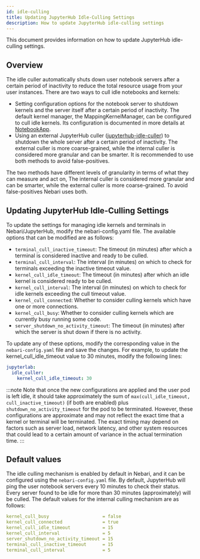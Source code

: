 ```yaml
---
id: idle-culling
title: Updating JupyterHub Idle-Culling Settings
description: How to update JupyterHub idle-culling settings
---
```


This document provides information on how to update JupyterHub idle-culling settings.

## Overview

The idle culler automatically shuts down user notebook servers after a certain period of inactivity to reduce the total resource usage from your user instances. There are two ways to cull idle notebooks and kernels:

- Setting configuration options for the notebook server to shutdown kernels and the server itself after a certain period of inactivity.
  The default kernel manager, the MappingKernelManager, can be configured to cull idle kernels. Its configuration is documented in more details at [NotebookApp](https://jupyter-notebook.readthedocs.io/en/stable/config.html#options).
- Using an external JupyterHub culler ([jupyterhub-idle-culler](https://github.com/jupyterhub/jupyterhub-idle-culler)) to shutdown the whole server after a certain period of inactivity.
  The external culler is more coarse-grained, while the internal culler is considered more granular and can be smarter. It is recommended to use both methods to avoid false-positives.

The two methods have different levels of granularity in terms of what they can measure and act on, The internal culler is considered more granular and can be smarter, while the external culler is more coarse-grained. To avoid false-positives Nebari uses both.

## Updating JupyterHub Idle-Culling Settings

To update the settings for managing idle kernels and terminals in Nebari/JupyterHub, modify the nebari-config.yaml file. The available options that can be modified are as follows:

- `terminal_cull_inactive_timeout`: The timeout (in minutes) after which a terminal is considered inactive and ready to be culled.
- `terminal_cull_interval`: The interval (in minutes) on which to check for terminals exceeding the inactive timeout value.
- `kernel_cull_idle_timeout`: The timeout (in minutes) after which an idle kernel is considered ready to be culled.
- `kernel_cull_interval`: The interval (in minutes) on which to check for idle kernels exceeding the cull timeout value.
- `kernel_cull_connected`: Whether to consider culling kernels which have one or more connections.
- `kernel_cull_busy`: Whether to consider culling kernels which are currently busy running some code.
- `server_shutdown_no_activity_timeout`: The timeout (in minutes) after which the server is shut down if there is no activity.

To update any of these options, modify the corresponding value in the `nebari-config.yaml` file and save the changes. For example, to update the kernel_cull_idle_timeout value to 30 minutes, modify the following lines:

```yaml
jupyterlab:
  idle_culler:
    kernel_cull_idle_timeout: 30
```

:::note
Note that once the new configurations are applied and the user pod is left idle, it should take approximately the sum of `max(cull_idle_timeout, cull_inactive_timeout)` (if both are enabled) plus `shutdown_no_activity_timeout` for the pod to be terminated. However, these configurations are approximate and may not reflect the exact time that a kernel or terminal will be terminated. The exact timing may depend on factors such as server load, network latency, and other system resources that could lead to a certain amount of variance in the actual termination time.
:::

## Default values

The idle culling mechanism is enabled by default in Nebari, and it can be configured using the `nebari-config.yaml` file. By default, JupyterHub will ping the user notebook servers every 10 minutes to check their status. Every server found to be idle for more than 30 minutes (approximately) will be culled. The default values for the internal culling mechanism are as follows:

```yaml
kernel_cull_busy                    = false
kernel_cull_connected               = true
kernel_cull_idle_timeout            = 15
kernel_cull_interval                = 5
server_shutdown_no_activity_timeout = 15
terminal_cull_inactive_timeout      = 15
terminal_cull_interval              = 5
```
